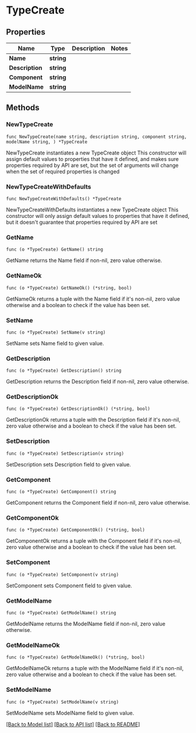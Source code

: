 # TypeCreate

## Properties

Name | Type | Description | Notes
------------ | ------------- | ------------- | -------------
**Name** | **string** |  | 
**Description** | **string** |  | 
**Component** | **string** |  | 
**ModelName** | **string** |  | 

## Methods

### NewTypeCreate

`func NewTypeCreate(name string, description string, component string, modelName string, ) *TypeCreate`

NewTypeCreate instantiates a new TypeCreate object
This constructor will assign default values to properties that have it defined,
and makes sure properties required by API are set, but the set of arguments
will change when the set of required properties is changed

### NewTypeCreateWithDefaults

`func NewTypeCreateWithDefaults() *TypeCreate`

NewTypeCreateWithDefaults instantiates a new TypeCreate object
This constructor will only assign default values to properties that have it defined,
but it doesn't guarantee that properties required by API are set

### GetName

`func (o *TypeCreate) GetName() string`

GetName returns the Name field if non-nil, zero value otherwise.

### GetNameOk

`func (o *TypeCreate) GetNameOk() (*string, bool)`

GetNameOk returns a tuple with the Name field if it's non-nil, zero value otherwise
and a boolean to check if the value has been set.

### SetName

`func (o *TypeCreate) SetName(v string)`

SetName sets Name field to given value.


### GetDescription

`func (o *TypeCreate) GetDescription() string`

GetDescription returns the Description field if non-nil, zero value otherwise.

### GetDescriptionOk

`func (o *TypeCreate) GetDescriptionOk() (*string, bool)`

GetDescriptionOk returns a tuple with the Description field if it's non-nil, zero value otherwise
and a boolean to check if the value has been set.

### SetDescription

`func (o *TypeCreate) SetDescription(v string)`

SetDescription sets Description field to given value.


### GetComponent

`func (o *TypeCreate) GetComponent() string`

GetComponent returns the Component field if non-nil, zero value otherwise.

### GetComponentOk

`func (o *TypeCreate) GetComponentOk() (*string, bool)`

GetComponentOk returns a tuple with the Component field if it's non-nil, zero value otherwise
and a boolean to check if the value has been set.

### SetComponent

`func (o *TypeCreate) SetComponent(v string)`

SetComponent sets Component field to given value.


### GetModelName

`func (o *TypeCreate) GetModelName() string`

GetModelName returns the ModelName field if non-nil, zero value otherwise.

### GetModelNameOk

`func (o *TypeCreate) GetModelNameOk() (*string, bool)`

GetModelNameOk returns a tuple with the ModelName field if it's non-nil, zero value otherwise
and a boolean to check if the value has been set.

### SetModelName

`func (o *TypeCreate) SetModelName(v string)`

SetModelName sets ModelName field to given value.



[[Back to Model list]](../README.md#documentation-for-models) [[Back to API list]](../README.md#documentation-for-api-endpoints) [[Back to README]](../README.md)


